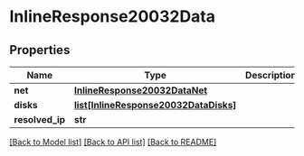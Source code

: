 # InlineResponse20032Data

## Properties
Name | Type | Description | Notes
------------ | ------------- | ------------- | -------------
**net** | [**InlineResponse20032DataNet**](InlineResponse20032DataNet.md) |  | [optional] 
**disks** | [**list[InlineResponse20032DataDisks]**](InlineResponse20032DataDisks.md) |  | [optional] 
**resolved_ip** | **str** |  | [optional] 

[[Back to Model list]](../README.md#documentation-for-models) [[Back to API list]](../README.md#documentation-for-api-endpoints) [[Back to README]](../README.md)


